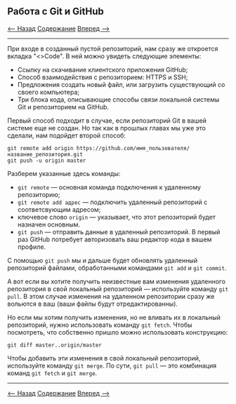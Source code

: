 ## Работа с Git и GitHub

[<-- Назад](./8_GitHub.md)
[Содержание](./readme.md)
[Вперед -->](./10_Branchs.md)

---

При входе в созданный пустой репозиторий, нам сразу же откроется вкладка "<>Code". В ней можно увидеть следующие элементы:
* Ссылку на скачивание клиентского приложения GitHub;
* Способ взаимодействия с репозиторием: HTTPS и SSH;
* Предложения создать новый файл, или загрузить существующий со своего компьютера; 
* Три блока кода, описывающие способы связи локальной системы Git и репозиторием на GitHub.

Первый способ подходит в случае, если репозиторий Git в вашей системе еще не создан. Но так как в прошлых главах мы уже это сделали, нам подойдет второй способ:

```
git remote add origin https://github.com/имя_пользователя/название_репозитория.git
git push -u origin master
```

Разберем указанные здесь команды:
* `git remote` — основная команда подключения к удаленному репозиторию;
* `git remote add адрес` — подключить удаленный репозиторий с соответсвующим адресом;
* ключевое слово `origin` — указывает, что этот репозиторий будет назначен основным.
* `git push` — отправить данные в удаленный репозиторий. В первый раз GitHub потребует авторизовать ваш редактор кода в вашем профиле. 

С помощью `git push` мы и дальше будет обновлять удаленный репозиторий файлами, обработанными командами `git add` и `git commit`.

А вот если вы хотите получить неизвестные вам изменения удаленного репозитория в свой локальный репозиторий — используйте команду `git pull`. В этом случае изменения на удаленном репозитории сразу же вольются в ваш (ваши файлы будут отредактированны). 

Но если мы хотим получить изменения, но не вливать их в локальный репозиторий, нужно использовать команду `git fetch`. Чтобы посмотреть, что собственно пришло можно использовать конструкцию:
```
git diff master..origin/master
```
Чтобы добавить эти изменения в свой локальный репозиторий, используйте команду `git merge`. По сути, `git pull` — это комбинация команд `git fetch` и `git merge`. 

---
[<-- Назад](./8_GitHub.md)
[Содержание](./readme.md)
[Вперед -->](./10_Branchs.md)